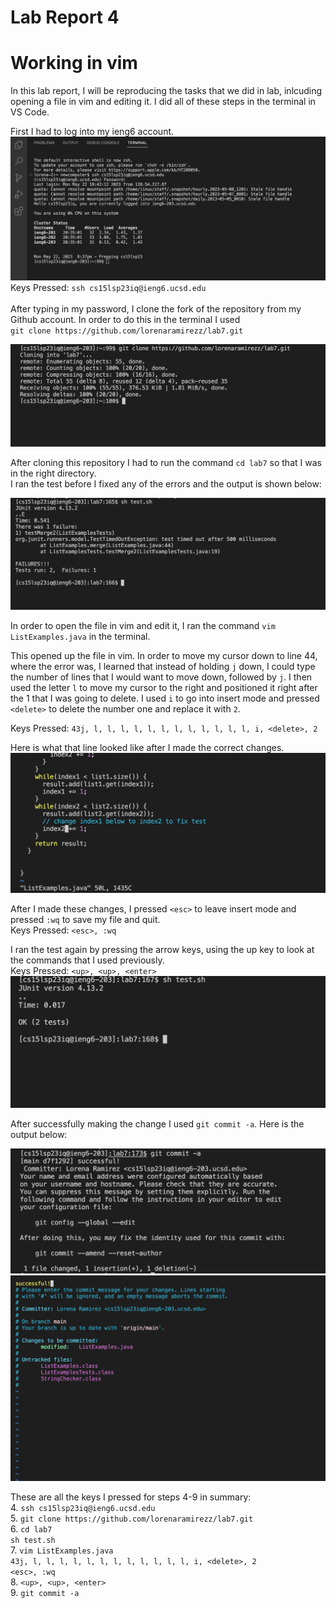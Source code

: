 # Lab Report 4
# Working in vim

In this lab report, I will be reproducing the tasks that we did in lab, inlcuding opening a file in vim and editing it. I did all of these steps in the 
terminal in VS Code. 

First I had to log into my ieng6 account. 
![logging in](loggingin.png)
Keys Pressed: `ssh cs15lsp23iq@ieng6.ucsd.edu` <br>
<br>
After typing in my password, I clone the fork of the repository from my Github account. In order to do this in the terminal I used <br>
`git clone https://github.com/lorenaramirezz/lab7.git`

![gitclone](gitclone.png)

After cloning this repository I had to run the command `cd lab7` so that I was in the right directory. <br>
I ran the test before I fixed any of the errors and the output is shown below:

![failed](failedTest.png)

In order to open the file in vim and edit it, I ran the command `vim ListExamples.java` in the terminal. 

This opened up the file in vim. In order to move my cursor down to line 44, where the error was, I learned that instead of holding `j` down, I could type the number of lines that I would want to move down, followed by `j`. I then used the letter `l` to move my cursor to the right and positioned it right after the 1 that I was going to delete. I used `i` to go into insert mode and pressed `<delete>` to delete the number one and replace it with `2`.  <br>

  Keys Pressed: `43j, l, l, l, l, l, l, l, l, l, l, l, l, i, <delete>, 2` <br>
  
Here is what that line looked like after I made the correct changes. 
 ![fix](fixingError.png) 
  
After I made these changes, I pressed `<esc>` to leave insert mode and pressed `:wq` to save my file and quit. <br>
Keys Pressed: `<esc>, :wq` <br>
  
I ran the test again by pressing the arrow keys, using the up key to look at the commands that I used previously. <br>
Keys Pressed: `<up>, <up>, <enter>` 
![success](successfulTest.png)
  
  
After successfully making the change I used `git commit -a`.
  Here is the output below:
  
![commit](gitcommit1.png)
![commit](gitcommit2.png)

These are all the keys I pressed for steps 4-9 in summary: <br>
4. `ssh cs15lsp23iq@ieng6.ucsd.edu` <br>
5. `git clone https://github.com/lorenaramirezz/lab7.git` <br>
6. `cd lab7` <br>
`sh test.sh` <br>
7. `vim ListExamples.java` <br>
`43j, l, l, l, l, l, l, l, l, l, l, l, l, i, <delete>, 2` <br>
`<esc>, :wq` <br>
8. `<up>, <up>, <enter>` <br>
9. `git commit -a` 
  

  
  
  
  
  
  
  
  
  
  







